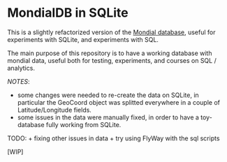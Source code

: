 MondialDB in SQLite
============================

This is a slightly refactorized version of the [Mondial database](https://www.dbis.informatik.uni-goettingen.de/Mondial/), useful for experiments with SQLite, and experiments with SQL.

The main purpose of this repository is to have a working database with mondial data, useful both for testing, experiments, and courses on SQL / analytics.

*NOTES*: 
+ some changes were needed to re-create the data on SQLite, in particular the GeoCoord object was splitted everywhere in a couple of Latitude/Longitude fields.
+ some issues in the data were manually fixed, in order to have a toy-database fully working from SQLite.


TODO:
	+ fixing other issues in data
	+ try using FlyWay with the sql scripts


\[WIP\]

